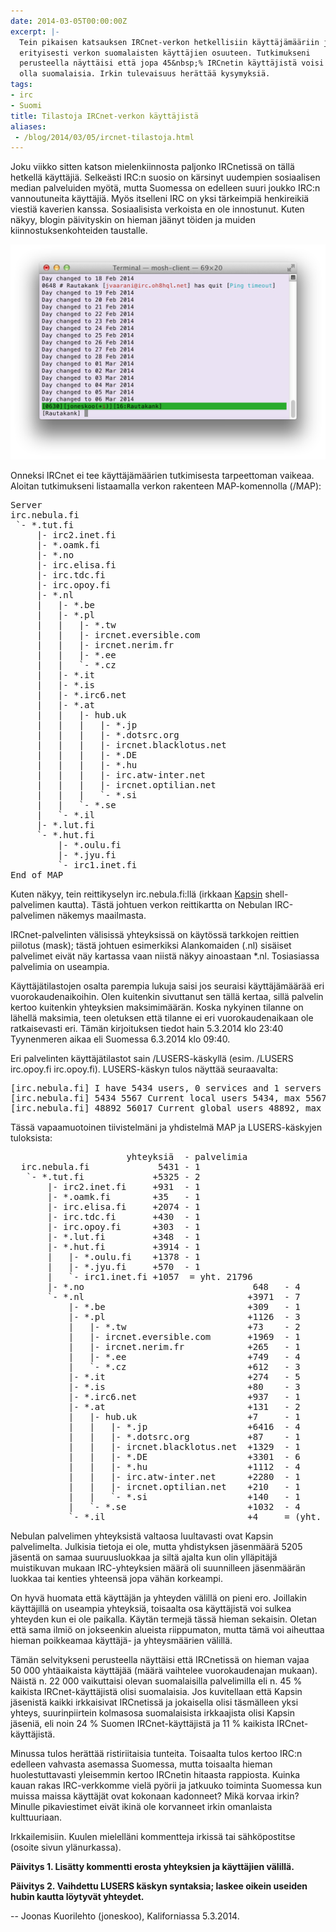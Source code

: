 ```yaml
---
date: 2014-03-05T00:00:00Z
excerpt: |-
  Tein pikaisen katsauksen IRCnet-verkon hetkellisiin käyttäjämääriin ja
  erityisesti verkon suomalaisten käyttäjien osuuteen. Tutkimukseni
  perusteella näyttäisi että jopa 45&nbsp;% IRCnetin käyttäjistä voisi
  olla suomalaisia. Irkin tulevaisuus herättää kysymyksiä.
tags:
- irc
- Suomi
title: Tilastoja IRCnet-verkon käyttäjistä
aliases:
 - /blog/2014/03/05/ircnet-tilastoja.html
---
```


Joku viikko sitten katson mielenkiinnosta paljonko IRCnetissä on tällä hetkellä
käyttäjiä. Selkeästi IRC:n suosio on kärsinyt uudempien sosiaalisen median
palveluiden myötä, mutta Suomessa on edelleen suuri joukko IRC:n vannoutuneita
käyttäjiä. Myös itselleni IRC on yksi tärkeimpiä henkireikiä viestiä kaverien
kanssa. Sosiaalisista verkoista en ole innostunut. Kuten näkyy, blogin
päivityskin on hieman jäänyt töiden ja muiden kiinnostuksenkohteiden taustalle.

<!--more-->

![Irssi](/blog/img/irssi.png "irssi. Irkissä on hiljaista.")

Onneksi IRCnet ei tee käyttäjämäärien tutkimisesta tarpeettoman vaikeaa.
Aloitan tutkimukseni listaamalla verkon rakenteen MAP-komennolla (/MAP):

<pre>
Server 
irc.nebula.fi 
 `- *.tut.fi 
     |- irc2.inet.fi 
     |- *.oamk.fi 
     |- *.no 
     |- irc.elisa.fi 
     |- irc.tdc.fi 
     |- irc.opoy.fi 
     |- *.nl 
     |   |- *.be 
     |   |- *.pl 
     |   |   |- *.tw 
     |   |   |- ircnet.eversible.com 
     |   |   |- ircnet.nerim.fr 
     |   |   |- *.ee 
     |   |   `- *.cz 
     |   |- *.it 
     |   |- *.is 
     |   |- *.irc6.net 
     |   |- *.at 
     |   |   |- hub.uk 
     |   |   |   |- *.jp 
     |   |   |   |- *.dotsrc.org 
     |   |   |   |- ircnet.blacklotus.net 
     |   |   |   |- *.DE 
     |   |   |   |- *.hu 
     |   |   |   |- irc.atw-inter.net 
     |   |   |   |- ircnet.optilian.net 
     |   |   |   `- *.si 
     |   |   `- *.se 
     |   `- *.il 
     |- *.lut.fi 
     `- *.hut.fi 
         |- *.oulu.fi 
         |- *.jyu.fi 
         `- irc1.inet.fi 
End of MAP 
</pre>

Kuten näkyy, tein reittikyselyn irc.nebula.fi:llä (irkkaan [Kapsin][kapsi]
shell-palvelimen kautta). Tästä johtuen verkon reittikartta on Nebulan
IRC-palvelimen näkemys maailmasta.

IRCnet-palvelinten välisissä yhteyksissä on käytössä tarkkojen reittien piilotus (mask); tästä johtuen esimerkiksi Alankomaiden (.nl) sisäiset palvelimet eivät näy kartassa vaan niistä näkyy ainoastaan *.nl. Tosiasiassa palvelimia on useampia.

Käyttäjätilastojen osalta parempia lukuja saisi jos seuraisi käyttäjämäärää eri
vuorokaudenaikoihin. Olen kuitenkin sivuttanut sen tällä kertaa, sillä palvelin
kertoo kuitenkin yhteyksien maksimimäärän. Koska nykyinen tilanne on lähellä
maksimia, teen oletuksen että tilanne ei eri vuorokaudenaikaan ole
ratkaisevasti eri. Tämän kirjoituksen tiedot hain 5.3.2014 klo 23:40
Tyynenmeren aikaa eli Suomessa 6.3.2014 klo 09:40.

Eri palvelinten käyttäjätilastot sain /LUSERS-käskyllä (esim. /LUSERS
irc.opoy.fi irc.opoy.fi). LUSERS-käskyn tulos näyttää seuraavalta:

<pre>
[irc.nebula.fi] I have 5434 users, 0 services and 1 servers
[irc.nebula.fi] 5434 5567 Current local users 5434, max 5567
[irc.nebula.fi] 48892 56017 Current global users 48892, max 56017
</pre>

Tässä vapaamuotoinen tiivistelmäni ja yhdistelmä MAP ja LUSERS-käskyjen
tuloksista:

<pre>
                      yhteyksiä  - palvelimia
  irc.nebula.fi             5431 - 1
   `- *.tut.fi             +5325 - 2
       |- irc2.inet.fi     +931  - 1
       |- *.oamk.fi        +35   - 1
       |- irc.elisa.fi     +2074 - 1
       |- irc.tdc.fi       +430  - 1
       |- irc.opoy.fi      +303  - 1
       |- *.lut.fi         +348  - 1
       |- *.hut.fi         +3914 - 1
       |   |- *.oulu.fi    +1378 - 1
       |   |- *.jyu.fi     +570  - 1
       |   `- irc1.inet.fi +1057  = yht. 21796
       |- *.no                                648   - 4
       `- *.nl                               +3971  - 7
           |- *.be                           +309   - 1
           |- *.pl                           +1126  - 3
           |   |- *.tw                       +73    - 2
           |   |- ircnet.eversible.com       +1969  - 1
           |   |- ircnet.nerim.fr            +265   - 1
           |   |- *.ee                       +749   - 4
           |   `- *.cz                       +612   - 3
           |- *.it                           +274   - 5
           |- *.is                           +80    - 3
           |- *.irc6.net                     +937   - 1
           |- *.at                           +131   - 2
           |   |- hub.uk                     +7     - 1
           |   |   |- *.jp                   +6416  - 4
           |   |   |- *.dotsrc.org           +87    - 1
           |   |   |- ircnet.blacklotus.net  +1329  - 1
           |   |   |- *.DE                   +3301  - 6
           |   |   |- *.hu                   +1112  - 4
           |   |   |- irc.atw-inter.net      +2280  - 1
           |   |   |- ircnet.optilian.net    +210   - 1
           |   |   `- *.si                   +140   - 1
           |   `- *.se                       +1032  - 4
           `- *.il                           +4     = (yht. 27062)
</pre>

Nebulan palvelimen yhteyksistä valtaosa luultavasti ovat Kapsin palvelimelta.
Julkisia tietoja ei ole, mutta yhdistyksen jäsenmäärä 5205 jäsentä on samaa
suuruusluokkaa ja siltä ajalta kun olin ylläpitäjä muistikuvan mukaan
IRC-yhteyksien määrä oli suunnilleen jäsenmäärän luokkaa tai kenties yhteensä
jopa vähän korkeampi.

On hyvä huomata että käyttäjän ja yhteyden välillä on pieni ero. Joillakin
käyttäjillä on useampia yhteyksiä, toisaalta osa käyttäjistä voi sulkea
yhteyden kun ei ole paikalla. Käytän termejä tässä hieman sekaisin. Oletan että
sama ilmiö on jokseenkin alueista riippumaton, mutta tämä voi aiheuttaa hieman
poikkeamaa käyttäjä- ja yhteysmäärien välillä.

Tämän selvitykseni perusteella näyttäisi että IRCnetissä on hieman vajaa
50&nbsp;000 yhtäaikaista käyttäjää (määrä vaihtelee vuorokaudenajan mukaan).
Näistä n. 22&nbsp;000 vaikuttaisi olevan suomalaisilla palvelimilla eli n.
45&nbsp;% kaikista IRCnet-käyttäjistä olisi suomalaisia. Jos kuvitellaan että
Kapsin jäsenistä kaikki irkkaisivat IRCnetissä ja jokaisella olisi täsmälleen
yksi yhteys, suurinpiirtein kolmasosa suomalaisista irkkaajista olisi Kapsin
jäseniä, eli noin 24&nbsp;% Suomen IRCnet-käyttäjistä ja 11&nbsp;% kaikista
IRCnet-käyttäjistä.

Minussa tulos herättää ristiriitaisia tunteita. Toisaalta tulos kertoo IRC:n
edelleen vahvasta asemassa Suomessa, mutta toisaalta hieman huolestuttavasti
yleisemmin kertoo IRCnetin hitaasta rappiosta. Kuinka kauan rakas IRC-verkkomme
vielä pyörii ja jatkuuko toiminta Suomessa kun muissa maissa käyttäjät ovat
kokonaan kadonneet? Mikä korvaa irkin? Minulle pikaviestimet eivät ikinä ole
korvanneet irkin omanlaista kulttuuriaan.

Irkkailemisiin. Kuulen mielelläni kommentteja irkissä tai sähköpostitse (osoite sivun ylänurkassa).

**Päivitys 1. Lisätty kommentti erosta yhteyksien ja käyttäjien välillä.**

**Päivitys 2. Vaihdettu LUSERS käskyn syntaksia; laskee oikein useiden hubin
kautta löytyvät yhteydet.**

-- Joonas Kuorilehto (joneskoo), Kaliforniassa 5.3.2014.

[kapsi]: http://www.kapsi.fi/ (Kapsi Internet-käyttäjät ry)